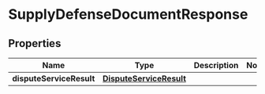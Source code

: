 
# SupplyDefenseDocumentResponse

## Properties
Name | Type | Description | Notes
------------ | ------------- | ------------- | -------------
**disputeServiceResult** | [**DisputeServiceResult**](DisputeServiceResult.md) |  | 



